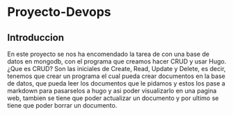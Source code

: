 # Proyecto-Devops
## Introduccion
En este proyecto se nos ha encomendado la tarea de con una base de datos en mongodb, con el programa que creamos hacer CRUD
y usar Hugo. ¿Que es CRUD? Son las iniciales de Create, Read, Update y Delete, es decir, tenemos que crear un programa el cual pueda crear documentos en la base de datos, que pueda leer los documentos que le pidamos y estos los pase a markdown
para pasarselos a hugo y asi poder visualizarlo en una pagina web, tambien se tiene que poder actualizar un documento y por
ultimo se tiene que poder borrar un documento.